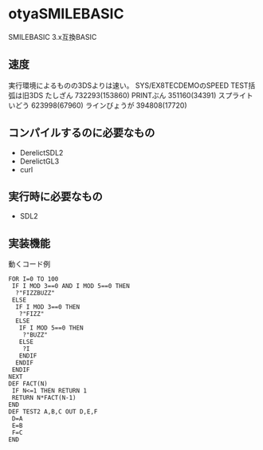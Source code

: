 # otyaSMILEBASIC
SMILEBASIC 3.x互換BASIC
## 速度
実行環境によるものの3DSよりは速い。
SYS/EX8TECDEMOのSPEED TEST括弧は旧3DS
たしざん 732293(153860)
PRINTぶん 351160(34391)
スプライトいどう 623998(67960)
ラインびょうが 394808(17720)
## コンパイルするのに必要なもの
+ DerelictSDL2
+ DerelictGL3
+ curl

## 実行時に必要なもの
+ SDL2

## 実装機能
動くコード例
```
FOR I=0 TO 100
 IF I MOD 3==0 AND I MOD 5==0 THEN
  ?"FIZZBUZZ"
 ELSE
  IF I MOD 3==0 THEN
   ?"FIZZ"
  ELSE
   IF I MOD 5==0 THEN
    ?"BUZZ"
   ELSE
    ?I
   ENDIF
  ENDIF
 ENDIF
NEXT
DEF FACT(N)
 IF N<=1 THEN RETURN 1
 RETURN N*FACT(N-1)
END
DEF TEST2 A,B,C OUT D,E,F
 D=A
 E=B
 F=C
END
```
